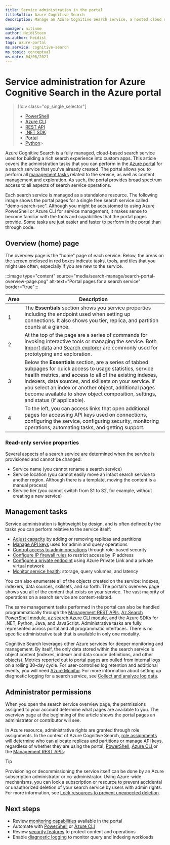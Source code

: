 ```yaml
---
title: Service administration in the portal
titleSuffix: Azure Cognitive Search
description: Manage an Azure Cognitive Search service, a hosted cloud search service on Microsoft Azure, using the Azure portal.

manager: nitinme
author: HeidiSteen
ms.author: heidist
tags: azure-portal
ms.service: cognitive-search
ms.topic: conceptual
ms.date: 04/06/2021
---
```

# Service administration for Azure Cognitive Search in the Azure portal

> [!div class="op_single_selector"]
>
> * [PowerShell](search-manage-powershell.md)
> * [Azure CLI](search-manage-azure-cli.md)
> * [REST API](/rest/api/searchmanagement/)
> * [.NET SDK](/dotnet/api/microsoft.azure.management.search)
> * [Portal](search-manage.md)
> * [Python](https://pypi.python.org/pypi/azure-mgmt-search/0.1.0)> 

Azure Cognitive Search is a fully managed, cloud-based search service used for building a rich search experience into custom apps. This article covers the administration tasks that you can perform in the [Azure portal](https://portal.azure.com) for a search service that you've already created. The portal allows you to perform all [management tasks](#management-tasks) related to the service, as well as content management and exploration. As such, the portal provides broad spectrum access to all aspects of search service operations.

Each search service is managed as a standalone resource. The following image shows the portal pages for a single free search service called "demo-search-svc". Although you might be accustomed to using Azure PowerShell or Azure CLI for service management, it makes sense to become familiar with the tools and capabilities that the portal pages provide. Some tasks are just easier and faster to perform in the portal than through code. 

## Overview (home) page

The overview page is the "home" page of each service. Below, the areas on the screen enclosed in red boxes indicate tasks, tools, and tiles that you might use often, especially if you are new to the service.

:::image type="content" source="media/search-manage/search-portal-overview-page.png" alt-text="Portal pages for a search service" border="true":::

| Area | Description |
|------|-------------|
| 1  | The **Essentials** section shows you service properties including the endpoint used when setting up connections. It also shows you tier, replica, and partition counts at a glance. |
| 2 | At the top of the page are a series of commands for invoking interactive tools or managing the service. Both [Import data](search-get-started-portal.md) and [Search explorer](search-explorer.md) are commonly used for prototyping and exploration. |
| 3 | Below the **Essentials** section, are a series of tabbed subpages for quick access to usage statistics, service health metrics, and access to all of the existing indexes, indexers, data sources, and skillsets on your service. If you select an index or another object, additional pages become available to show object composition, settings, and status (if applicable). |
| 4 | To the left, you can access links that open additional pages for accessing API keys used on connections, configuring the service, configuring security, monitoring operations, automating tasks, and getting support. |

### Read-only service properties

Several aspects of a search service are determined when the service is provisioned and cannot be changed:

* Service name (you cannot rename a search service)
* Service location (you cannot easily move an intact search service to another region. Although there is a template, moving the content is a manual process)
* Service tier (you cannot switch from S1 to S2, for example, without creating a new service)

## Management tasks

Service administration is lightweight by design, and is often defined by the tasks you can perform relative to the service itself:

* [Adjust capacity](search-capacity-planning.md) by adding or removing replicas and partitions
* [Manage API keys](search-security-api-keys.md) used for admin and query operations
* [Control access to admin operations](search-security-rbac.md) through role-based security
* [Configure IP firewall rules](service-configure-firewall.md) to restrict access by IP address
* [Configure a private endpoint](service-create-private-endpoint.md) using Azure Private Link and a private virtual network
* [Monitor service health](search-monitor-usage.md): storage, query volumes, and latency

You can also enumerate all of the objects created on the service: indexes, indexers, data sources, skillsets, and so forth. The portal's overview page shows you all of the content that exists on your service. The vast majority of operations on a search service are content-related.

The same management tasks performed in the portal can also be handled programmatically through the [Management REST APIs](/rest/api/searchmanagement/), [Az.Search PowerShell module](search-manage-powershell.md), [az search Azure CLI module](search-manage-azure-cli.md), and the Azure SDKs for .NET, Python, Java, and JavaScript. Administrative tasks are fully represented across portal and all programmatic interfaces. There is no specific administrative task that is available in only one modality.

Cognitive Search leverages other Azure services for deeper monitoring and management. By itself, the only data stored within the search service is object content (indexes, indexer and data source definitions, and other objects). Metrics reported out to portal pages are pulled from internal logs on a rolling 30-day cycle. For user-controlled log retention and additional events, you will need [Azure Monitor](../azure-monitor/index.yml). For more information about setting up diagnostic logging for a search service, see [Collect and analyze log data](search-monitor-logs.md).

## Administrator permissions

When you open the search service overview page, the permissions assigned to your account determine what pages are available to you. The overview page at the beginning of the article shows the portal pages an administrator or contributor will see.

In Azure resource, administrative rights are granted through role assignments. In the context of Azure Cognitive Search, [role assignments](search-security-rbac.md) will determine who can allocate replicas and partitions or manage API keys, regardless of whether they are using the portal, [PowerShell](search-manage-powershell.md), [Azure CLI](search-manage-azure-cli.md),or the [Management REST APIs](/rest/api/searchmanagement):

> [!TIP]
> Provisioning or decommissioning the service itself can be done by an Azure subscription administrator or co-administrator. Using Azure-wide mechanisms, you can lock a subscription or resource to prevent accidental or unauthorized deletion of your search service by users with admin rights. For more information, see [Lock resources to prevent unexpected deletion](../azure-resource-manager/management/lock-resources.md).

## Next steps

* Review [monitoring capabilities](search-monitor-usage.md) available in the portal
* Automate with [PowerShell](search-manage-powershell.md) or [Azure CLI](search-manage-azure-cli.md)
* Review [security features](search-security-overview.md) to protect content and operations
* Enable [diagnostic logging](search-monitor-logs.md) to monitor query and indexing workloads